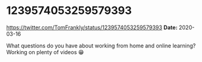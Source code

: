 # 1239574053259579393
https://twitter.com/TomFrankly/status/1239574053259579393
**Date:** 2020-03-16

What questions do you have about working from home and online learning? Working on plenty of videos 😁
